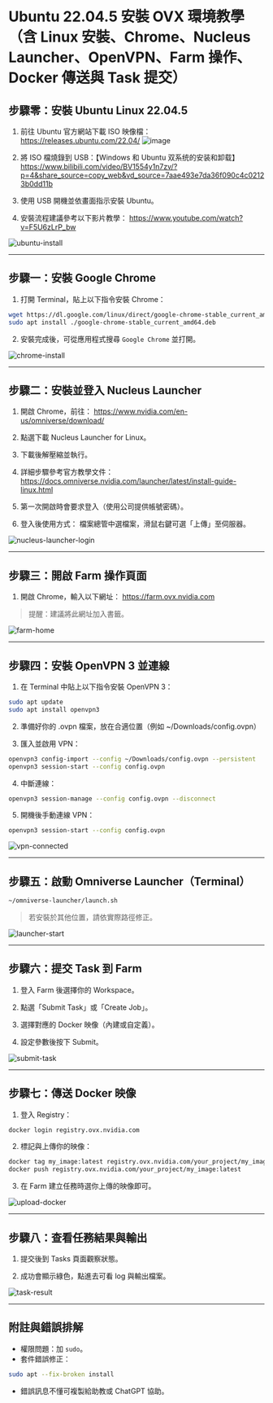 
# Ubuntu 22.04.5 安裝 OVX 環境教學（含 Linux 安裝、Chrome、Nucleus Launcher、OpenVPN、Farm 操作、Docker 傳送與 Task 提交）

## 步驟零：安裝 Ubuntu Linux 22.04.5

1. 前往 Ubuntu 官方網站下載 ISO 映像檔：
   https://releases.ubuntu.com/22.04/
![image](https://github.com/user-attachments/assets/14c8c420-4af0-4504-aacf-2afa7ac30548)
2. 將 ISO 檔燒錄到 USB：【Windows 和 Ubuntu 双系统的安装和卸载】 https://www.bilibili.com/video/BV1554y1n7zv/?p=4&share_source=copy_web&vd_source=7aae493e7da36f090c4c02123b0dd11b   

3. 使用 USB 開機並依畫面指示安裝 Ubuntu。

4. 安裝流程建議參考以下影片教學：
   https://www.youtube.com/watch?v=F5U6zLrP_bw

![ubuntu-install](https://example.com/images/ubuntu-install.png)

---

## 步驟一：安裝 Google Chrome

1. 打開 Terminal，貼上以下指令安裝 Chrome：

```bash
wget https://dl.google.com/linux/direct/google-chrome-stable_current_amd64.deb
sudo apt install ./google-chrome-stable_current_amd64.deb
```

2. 安裝完成後，可從應用程式搜尋 `Google Chrome` 並打開。

![chrome-install](https://example.com/images/chrome-install.png)

---

## 步驟二：安裝並登入 Nucleus Launcher

1. 開啟 Chrome，前往：
   https://www.nvidia.com/en-us/omniverse/download/

2. 點選下載 Nucleus Launcher for Linux。

3. 下載後解壓縮並執行。

4. 詳細步驟參考官方教學文件：
   https://docs.omniverse.nvidia.com/launcher/latest/install-guide-linux.html

5. 第一次開啟時會要求登入（使用公司提供帳號密碼）。

6. 登入後使用方式：
   檔案總管中選檔案，滑鼠右鍵可選「上傳」至伺服器。

![nucleus-launcher-login](https://example.com/images/nucleus-launcher-login.png)

---

## 步驟三：開啟 Farm 操作頁面

1. 開啟 Chrome，輸入以下網址：
   https://farm.ovx.nvidia.com

> 提醒：建議將此網址加入書籤。

![farm-home](https://example.com/images/farm-home.png)

---

## 步驟四：安裝 OpenVPN 3 並連線

1. 在 Terminal 中貼上以下指令安裝 OpenVPN 3：

```bash
sudo apt update
sudo apt install openvpn3
```

2. 準備好你的 .ovpn 檔案，放在合適位置（例如 ~/Downloads/config.ovpn）

3. 匯入並啟用 VPN：

```bash
openvpn3 config-import --config ~/Downloads/config.ovpn --persistent
openvpn3 session-start --config config.ovpn
```

4. 中斷連線：

```bash
openvpn3 session-manage --config config.ovpn --disconnect
```

5. 開機後手動連線 VPN：

```bash
openvpn3 session-start --config config.ovpn
```

![vpn-connected](https://example.com/images/vpn-connected.png)

---

## 步驟五：啟動 Omniverse Launcher（Terminal）

```bash
~/omniverse-launcher/launch.sh
```

> 若安裝於其他位置，請依實際路徑修正。

![launcher-start](https://example.com/images/launcher-start.png)

---

## 步驟六：提交 Task 到 Farm

1. 登入 Farm 後選擇你的 Workspace。

2. 點選「Submit Task」或「Create Job」。

3. 選擇對應的 Docker 映像（內建或自定義）。

4. 設定參數後按下 Submit。

![submit-task](https://example.com/images/submit-task.png)

---

## 步驟七：傳送 Docker 映像

1. 登入 Registry：

```bash
docker login registry.ovx.nvidia.com
```

2. 標記與上傳你的映像：

```bash
docker tag my_image:latest registry.ovx.nvidia.com/your_project/my_image:latest
docker push registry.ovx.nvidia.com/your_project/my_image:latest
```

3. 在 Farm 建立任務時選你上傳的映像即可。

![upload-docker](https://example.com/images/upload-docker.png)

---

## 步驟八：查看任務結果與輸出

1. 提交後到 Tasks 頁面觀察狀態。

2. 成功會顯示綠色，點進去可看 log 與輸出檔案。

![task-result](https://example.com/images/task-result.png)

---

## 附註與錯誤排解

- 權限問題：加 `sudo`。
- 套件錯誤修正：

```bash
sudo apt --fix-broken install
```

- 錯誤訊息不懂可複製給助教或 ChatGPT 協助。
